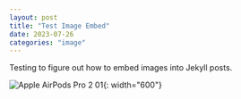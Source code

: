 ```yaml
---
layout: post
title: "Test Image Embed"
date: 2023-07-26
categories: "image"
---
```

Testing to figure out how to embed images into Jekyll posts.

![Apple AirPods Pro 2 01](/assets/images/Apple_AirPods_Pro_2_01.JPG){: width="600"}